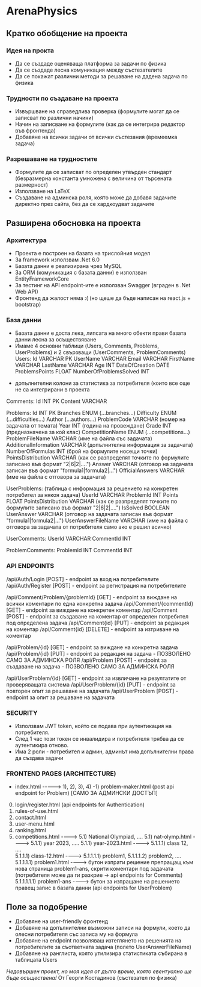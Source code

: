 # ArenaPhysics
## Кратко обобщение на проекта
### Идея на прокта
- Да се създаде оценяваща платформа за задачи по физика
- Да се създаде лесна комуникация между състезателите
- Да се покажат различни методи за решаване на дадена задача по физика
### Трудности по създаване на проекта
- Извършване на справедлива проверка (формулите могат да се записват по различни начини)
- Начин на записване на формулите (как да се интегрира редактор във фронтенда)
- Добавяне на всички задачи от всички състезания (времеемка задача)
### Разрешаване на трудностите
- Формулите да се записват по определен утвърден стандарт (безразмерна константа умножена с величина от търсената размерност)
- Използване на LaTeX
- Създаване на админска роля, която може да добавя задачите директно през сайта, без да се хардкоудват задачите
## Разширена обосновка на проекта
### Архитектура
- Проекта е построен на базата на трислойния модел 
- За framework използвам .Net 6.0
- Базата данни е реализирана чрез MySQL 
- За ORM (комуникация с базата данни) е използван EntityFrameworkCore
- За тестинг на API endpoint-ите е използван Swagger (вграден в .Net Web API)
- Фронтенд да жалост няма :( (но щеше да бъде написан на react.js + bootstrap)
### База данни
- Базата данни е доста лека, липсата на много обекти прави базата данни лесна за осъществяване
- Имаме 4 основни таблици (Users, Comments, Problems, UserProblems) и 2 свързващи (UserComments, ProblemComments)
Users:
Id VARCHAR PK
UserName VARCHAR
Email VARCHAR
FirstName VARCHAR
LastName VARCHAR
Age INT
DateOfCreation DATE
ProblemsPoints FLOAT
NumberOfProblemsSolved INT
+ допълнителни колони за статистика за потребителя (които все още не са интегрирани в проекта

Comments:
Id INT PK
Content VARCHAR 

Problems:
Id INT PK
Branches ENUM (...branches...)
Difficulty ENUM (...difficulties...)
Author (...authors...)
ProblemCode VARCHAR (номер на задачата от темата)
Year INT (година на провеждане)
Grade INT (предназначена за кой клас)
CompetitionName ENUM (...competitions...) 
ProblemFileName VARCHAR (име на файла със задачата)
AdditionalInformation VARCHAR (допълнителна информация за задачата)
NumberOfFormulas INT (брой на формулите носещи точки)
PointsDistribution VARCHAR (как се разпределят точките по формулите записано във формат "2|6|2|....")
Answer VARCHAR (отговор на задачата записан във формат "formula1|formula2|...")
OfficialAnswers VARCHAR (име на файла с отговора за задачата)

UserProblems: (таблица с информация за решението на конкретен потребител за някоя задача)
UserId VARCHAR 
ProblemId INT
Points FLOAT
PointsDistribution VARCHAR (как се разпределят точките по формулите записано във формат "2|6|2|....")
IsSolved BOOLEAN
UserAnswer VARCHAR (отговор на задачата записан във формат "formula1|formula2|...")
UserAnswerFileName VARCHAR (име на файла с отговора за задачата от потребителя само ако е решил всичко)

UserComments:
UserId VARCHAR
CommentId INT

ProblemComments:
ProblemId INT
CommentId INT

### API ENDPOINTS
/api/Auth/Login [POST] - endpoint за вход на потребителите
/api/Auth/Register [POST] - endpoint за регистрация на потребителите

/api/Comment/Problem/{problemId} [GET] - endpoint за виждане на всички коментари по една конкретна задача
/api/Comment/{commentId} [GET] - endpoint за виждане на конкретен коментар
/api/Comment [POST] - endpoint за създаване на коментар от определен потребител под определена задача
/api/Comment{id} [PUT] - endpoint за редакция на коментар
/api/Comment{id} [DELETE] - endpoint за изтриване на коментар

/api/Problem/{id} [GET] - endpoint за виждане на конкретна задача
/api/Problem/{id} [PUT] - endpoint за редакция на задача - ПОЗВОЛЕНО САМО ЗА АДМИНСКА РОЛЯ
/api/Problem [POST] - endpoint за създаване на задача - ПОЗВОЛЕНО САМО ЗА АДМИНСКА РОЛЯ

/api/UserProblem/{id} [GET] - endpoint за извличане на резултатите от проверяващата система
/api/UserProblem/{id} [PUT] - endpoint за повторен опит за решаване на задачата
/api/UserProblem [POST] - endpoint за опит за решаване на задачата

### SECURITY
- Използвам JWT token, който се подава при аутентикация на потребителя.
- След 1 час този токен се инвалидира и потребителя трябва да се аутентикира отново.
- Има 2 роли - потребител и админ, админът има допълнителни права да създава задачи

### FRONTEND PAGES (ARCHITECTURE)
- index.html -----> 1), 2), 3), 4)
-1) problem-maker.html (post api endpoint for Problem) [САМО ЗА АДМИНСКИ ДОСТЪП]
0) login/register.html (api endpoints for Authentication)
1) rules-of-use.html
2) contact.html
3) user-menu.html
4) ranking.html
5) competitions.html ----> 5.1) National Olympiad, .... 
5.1) nat-olymp.html ----> 5.1.1) year 2023, .....
5.1.1) year-2023.html ----> 5.1.1.1) class 12, ....  
5.1.1.1) class-12.html ----> 5.1.1.1.1) problem1, 5.1.1.1.2) problem2, ....
5.1.1.1.1) problem1.html ----> бутон изпрати решение препращащ към нова страница problem1-ans, скрити коментари под задачата (потребителя може да ги разкрие -> api endpoints for Comments)
5.1.1.1.1.1) problem1-ans ----> бутон за изпращане на решението правещ запис в базата данни (api endpoints for UserProblem)

## Поле за подобрение
- Добавяне на user-friendly фронтенд
- Добавяне на допълнителни възможни записи на формули, което да олесни потребителя със записа му на формула
- Добавяне на endpoint позволяваш изтеглянето на решенията на потребителите за съответната задача (полето UserAnswerFileName)
- Добавяне на ранглиста, която утилизира статистиката събирана в таблицата Users


*Недовършен проект, но моя идея от дълго време, която евентуално ще бъде осъществена!*
От Георги Костадинов (състезател по физика)





